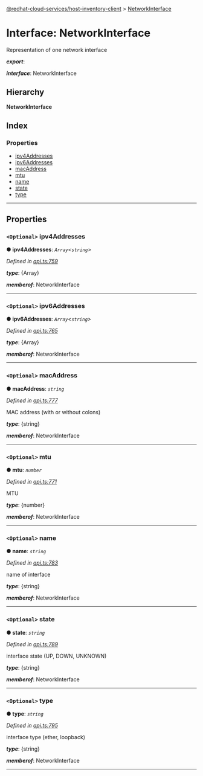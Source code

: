 [@redhat-cloud-services/host-inventory-client](../README.md) > [NetworkInterface](../interfaces/networkinterface.md)

# Interface: NetworkInterface

Representation of one network interface

*__export__*: 

*__interface__*: NetworkInterface

## Hierarchy

**NetworkInterface**

## Index

### Properties

* [ipv4Addresses](networkinterface.md#ipv4addresses)
* [ipv6Addresses](networkinterface.md#ipv6addresses)
* [macAddress](networkinterface.md#macaddress)
* [mtu](networkinterface.md#mtu)
* [name](networkinterface.md#name)
* [state](networkinterface.md#state)
* [type](networkinterface.md#type)

---

## Properties

<a id="ipv4addresses"></a>

### `<Optional>` ipv4Addresses

**● ipv4Addresses**: *`Array`<`string`>*

*Defined in [api.ts:759](https://github.com/RedHatInsights/javascript-clients/blob/master/packages/host-inventory/api.ts#L759)*

*__type__*: {Array}

*__memberof__*: NetworkInterface

___
<a id="ipv6addresses"></a>

### `<Optional>` ipv6Addresses

**● ipv6Addresses**: *`Array`<`string`>*

*Defined in [api.ts:765](https://github.com/RedHatInsights/javascript-clients/blob/master/packages/host-inventory/api.ts#L765)*

*__type__*: {Array}

*__memberof__*: NetworkInterface

___
<a id="macaddress"></a>

### `<Optional>` macAddress

**● macAddress**: *`string`*

*Defined in [api.ts:777](https://github.com/RedHatInsights/javascript-clients/blob/master/packages/host-inventory/api.ts#L777)*

MAC address (with or without colons)

*__type__*: {string}

*__memberof__*: NetworkInterface

___
<a id="mtu"></a>

### `<Optional>` mtu

**● mtu**: *`number`*

*Defined in [api.ts:771](https://github.com/RedHatInsights/javascript-clients/blob/master/packages/host-inventory/api.ts#L771)*

MTU

*__type__*: {number}

*__memberof__*: NetworkInterface

___
<a id="name"></a>

### `<Optional>` name

**● name**: *`string`*

*Defined in [api.ts:783](https://github.com/RedHatInsights/javascript-clients/blob/master/packages/host-inventory/api.ts#L783)*

name of interface

*__type__*: {string}

*__memberof__*: NetworkInterface

___
<a id="state"></a>

### `<Optional>` state

**● state**: *`string`*

*Defined in [api.ts:789](https://github.com/RedHatInsights/javascript-clients/blob/master/packages/host-inventory/api.ts#L789)*

interface state (UP, DOWN, UNKNOWN)

*__type__*: {string}

*__memberof__*: NetworkInterface

___
<a id="type"></a>

### `<Optional>` type

**● type**: *`string`*

*Defined in [api.ts:795](https://github.com/RedHatInsights/javascript-clients/blob/master/packages/host-inventory/api.ts#L795)*

interface type (ether, loopback)

*__type__*: {string}

*__memberof__*: NetworkInterface

___

